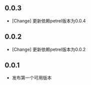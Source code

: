 ## 0.0.3

- [Change] 更新依赖petrel版本为0.0.4

## 0.0.2

- [Change] 更新依赖petrel版本为0.0.2

## 0.0.1

* 发布第一个可用版本
